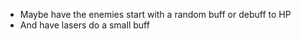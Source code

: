 - Maybe have the enemies start with a random buff or debuff to HP
- And have lasers do a small buff 
